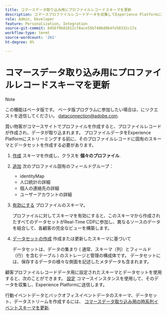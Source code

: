```yaml
---
title: コマースデータ取り込み用にプロファイルレコードスキーマを更新
description: コマースプロファイルレコードデータを収集してExperience Platformに送信するスキーマ、データセット、データストリームを作成する方法を説明します。
role: Admin, Developer
feature: Personalization, Integration
source-git-commit: 8456f9b81812cf8ace55b7406d8b4fe50332c17a
workflow-type: tm+mt
source-wordcount: '261'
ht-degree: 0%

---
```


# コマースデータ取り込み用にプロファイルレコードスキーマを更新

>[!NOTE]
>
>この機能はベータ版です。 ベータ版プログラムに参加したい場合は、にリクエストを送信してください。 [dataconnection@adobe.com](mailto:dataconnection@adobe.com).

買い物客がコマースサイトでプロファイルを作成すると、プロファイルレコードが作成され、データが取り込まれます。 プロファイルデータをExperience Platformにストリーミングする前に、そのプロファイルレコードに固有のスキーマとデータセットを作成する必要があります。

1. [作成](https://experienceleague.adobe.com/docs/experience-platform/xdm/ui/resources/schemas.html#create) スキーマを作成し、クラスを **個々のプロファイル**.

1. [追加](https://experienceleague.adobe.com/docs/experience-platform/xdm/ui/resources/schemas.html#add-field-groups) 次のプロファイル固有のフィールドグループ：

   - identityMap
   - 人口統計の詳細
   - 個人の連絡先の詳細
   - ユーザーアカウントの詳細

1. [有効にする](https://experienceleague.adobe.com/docs/experience-platform/xdm/ui/resources/schemas.html#profile) プロファイルのスキーマ。

   プロファイルに対してスキーマを有効にすると、このスキーマから作成されたすべてのデータセットがReal-Time CDPに参加し、異なるソースのデータを結合して、各顧客の完全なビューを構築します。

1. [データセットの作成](https://experienceleague.adobe.com/docs/platform-learn/implement-mobile-sdk/experience-cloud/platform.html#create-a-dataset) 作成または更新したスキーマに基づいて

   データセットは、データの集まり ( 通常、スキーマ（列）とフィールド（行）を含むテーブル ) のストレージと管理の構成体です。 データセットには、保存するデータの様々な側面を記述したメタデータも含まれます。

顧客プロファイルレコードデータ用に設定されたスキーマとデータセットを使用すると、次のことができます。 [設定](connect-data.md#data-collection) コマースインスタンスを使用して、そのデータを収集し、Experience Platformに送信します。

行動イベントデータとバックオフィスイベントデータのスキーマ、データセット、データストリームを作成するには、 [コマースデータ取り込み用の時系列イベントスキーマを更新](update-xdm.md).
